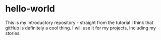 # hello-world
This is my introductory repository - straight from the tutorial  I think that gitHub is definitely a cool thing.  I will use it for my projects, Including my stories.  
